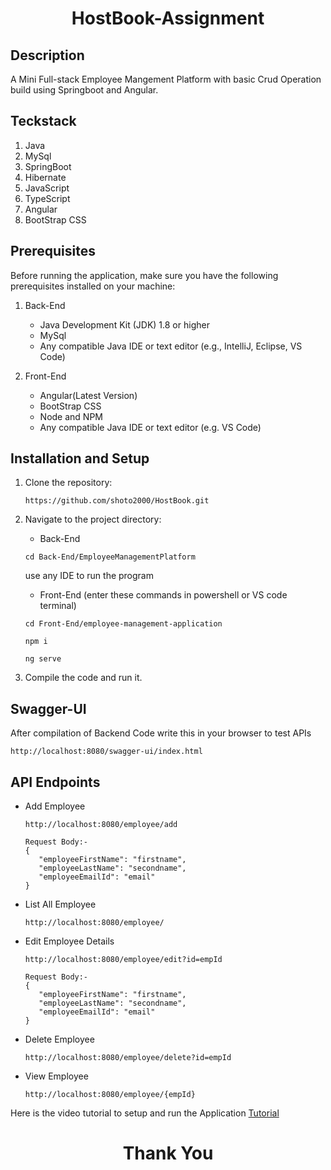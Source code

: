 <h1 align="center">HostBook-Assignment</h1>
 
## Description
A Mini Full-stack Employee Mangement Platform with basic Crud Operation build using Springboot and Angular.

## Teckstack
1. Java
2. MySql
3. SpringBoot
4. Hibernate
5. JavaScript
6. TypeScript
7. Angular
8. BootStrap CSS

## Prerequisites
Before running the application, make sure you have the following prerequisites installed on your machine:
1. Back-End
   - Java Development Kit (JDK) 1.8 or higher
   - MySql
   - Any compatible Java IDE or text editor (e.g., IntelliJ, Eclipse, VS Code)
     
2. Front-End
   - Angular(Latest Version)
   - BootStrap CSS
   - Node and NPM
   - Any compatible Java IDE or text editor (e.g. VS Code)
     
## Installation and Setup
1. Clone the repository:
   ```
   https://github.com/shoto2000/HostBook.git
   ```
2. Navigate to the project directory:
   - Back-End
   ```
   cd Back-End/EmployeeManagementPlatform
   ```
   use any IDE to run the program
   
   - Front-End (enter these commands in powershell or VS code terminal)
   ```
   cd Front-End/employee-management-application

   npm i

   ng serve
   ```
   
4. Compile the code and run it.

## Swagger-UI

After compilation of Backend Code write this in your browser to test APIs
   ```
   http://localhost:8080/swagger-ui/index.html
   ```
   

## API Endpoints

- Add Employee
   ```
   http://localhost:8080/employee/add

   Request Body:-
   {
      "employeeFirstName": "firstname",
      "employeeLastName": "secondname",
      "employeeEmailId": "email"
   }
   ```
- List All Employee
   ```
   http://localhost:8080/employee/
   ```
- Edit Employee Details
   ```
   http://localhost:8080/employee/edit?id=empId

   Request Body:-
   {
      "employeeFirstName": "firstname",
      "employeeLastName": "secondname",
      "employeeEmailId": "email"
   }
   ```
- Delete Employee
   ```
   http://localhost:8080/employee/delete?id=empId
   ```
- View Employee
   ```
   http://localhost:8080/employee/{empId}
   ```

Here is the video tutorial to setup and run the Application [Tutorial](https://drive.google.com/file/d/1UBrcrdhfcFPKg4s8xHpUNRzE711f1q_v/view?usp=sharing)

<h1 align="center"> Thank You</h1>

